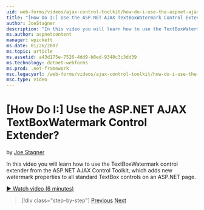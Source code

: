 ```yaml
---
uid: web-forms/videos/ajax-control-toolkit/how-do-i-use-the-aspnet-ajax-textboxwatermark-control-extender
title: "[How Do I:] Use the ASP.NET AJAX TextBoxWatermark Control Extender? | Microsoft Docs"
author: JoeStagner
description: "In this video you will learn how to use the TextBoxWatermark control extender from the ASP.NET AJAX Control Toolkit, which adds new watermark properties to a..."
ms.author: aspnetcontent
manager: wpickett
ms.date: 01/26/2007
ms.topic: article
ms.assetid: a43d175e-7526-4dd9-b8ed-9348c3c3dd39
ms.technology: dotnet-webforms
ms.prod: .net-framework
msc.legacyurl: /web-forms/videos/ajax-control-toolkit/how-do-i-use-the-aspnet-ajax-textboxwatermark-control-extender
msc.type: video
---
```

[How Do I:] Use the ASP.NET AJAX TextBoxWatermark Control Extender?
====================
by [Joe Stagner](https://github.com/JoeStagner)

In this video you will learn how to use the TextBoxWatermark control extender from the ASP.NET AJAX Control Toolkit, which adds new watermark properties to all standard TextBox controls on an ASP.NET page.

[&#9654; Watch video (6 minutes)](https://channel9.msdn.com/Blogs/ASP-NET-Site-Videos/how-do-i-use-the-aspnet-ajax-textboxwatermark-control-extender)

>[!div class="step-by-step"]
[Previous](how-do-i-use-the-aspnet-ajax-cascadingdropdown-control-extender.md)
[Next](how-do-i-use-the-aspnet-ajax-popup-control-extender.md)
